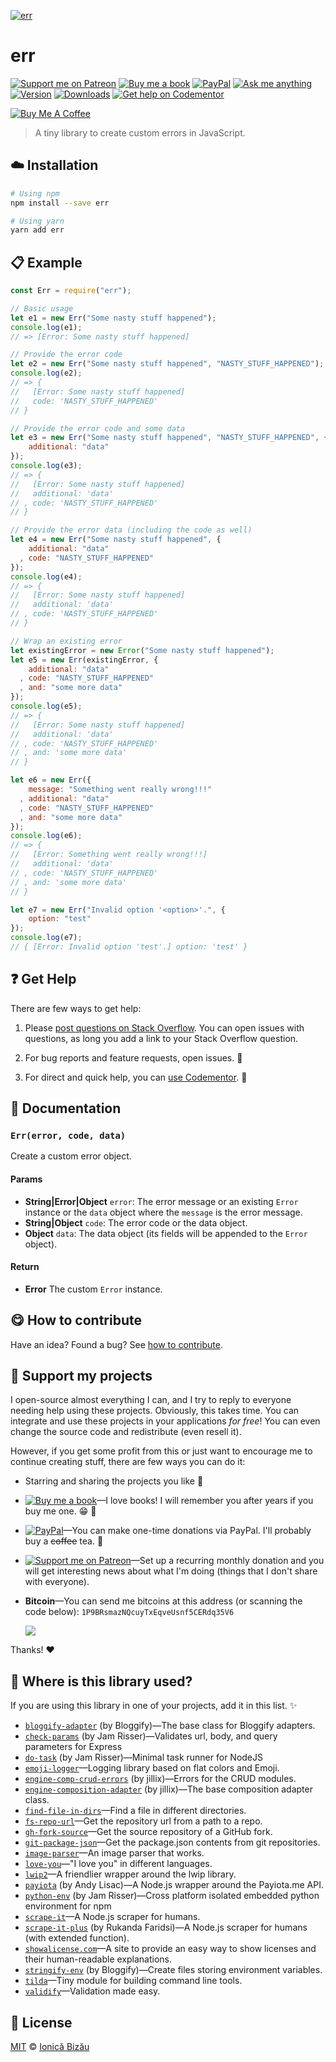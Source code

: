 <!-- Please do not edit this file. Edit the `blah` field in the `package.json` instead. If in doubt, open an issue. -->


[![err](http://i.imgur.com/yQF0uDO.png)](#)

# err

 [![Support me on Patreon][badge_patreon]][patreon] [![Buy me a book][badge_amazon]][amazon] [![PayPal][badge_paypal_donate]][paypal-donations] [![Ask me anything](https://img.shields.io/badge/ask%20me-anything-1abc9c.svg)](https://github.com/IonicaBizau/ama) [![Version](https://img.shields.io/npm/v/err.svg)](https://www.npmjs.com/package/err) [![Downloads](https://img.shields.io/npm/dt/err.svg)](https://www.npmjs.com/package/err) [![Get help on Codementor](https://cdn.codementor.io/badges/get_help_github.svg)](https://www.codementor.io/johnnyb?utm_source=github&utm_medium=button&utm_term=johnnyb&utm_campaign=github)

<a href="https://www.buymeacoffee.com/H96WwChMy" target="_blank"><img src="https://www.buymeacoffee.com/assets/img/custom_images/yellow_img.png" alt="Buy Me A Coffee"></a>

> A tiny library to create custom errors in JavaScript.

## :cloud: Installation

```sh
# Using npm
npm install --save err

# Using yarn
yarn add err
```


## :clipboard: Example



```js
const Err = require("err");

// Basic usage
let e1 = new Err("Some nasty stuff happened");
console.log(e1);
// => [Error: Some nasty stuff happened]

// Provide the error code
let e2 = new Err("Some nasty stuff happened", "NASTY_STUFF_HAPPENED");
console.log(e2);
// => {
//   [Error: Some nasty stuff happened]
//   code: 'NASTY_STUFF_HAPPENED'
// }

// Provide the error code and some data
let e3 = new Err("Some nasty stuff happened", "NASTY_STUFF_HAPPENED", {
    additional: "data"
});
console.log(e3);
// => {
//   [Error: Some nasty stuff happened]
//   additional: 'data'
// , code: 'NASTY_STUFF_HAPPENED'
// }

// Provide the error data (including the code as well)
let e4 = new Err("Some nasty stuff happened", {
    additional: "data"
  , code: "NASTY_STUFF_HAPPENED"
});
console.log(e4);
// => {
//   [Error: Some nasty stuff happened]
//   additional: 'data'
// , code: 'NASTY_STUFF_HAPPENED'
// }

// Wrap an existing error
let existingError = new Error("Some nasty stuff happened");
let e5 = new Err(existingError, {
    additional: "data"
  , code: "NASTY_STUFF_HAPPENED"
  , and: "some more data"
});
console.log(e5);
// => {
//   [Error: Some nasty stuff happened]
//   additional: 'data'
// , code: 'NASTY_STUFF_HAPPENED'
// , and: 'some more data'
// }

let e6 = new Err({
    message: "Something went really wrong!!!"
  , additional: "data"
  , code: "NASTY_STUFF_HAPPENED"
  , and: "some more data"
});
console.log(e6);
// => {
//   [Error: Something went really wrong!!!]
//   additional: 'data'
// , code: 'NASTY_STUFF_HAPPENED'
// , and: 'some more data'
// }

let e7 = new Err("Invalid option '<option>'.", {
    option: "test"
});
console.log(e7);
// { [Error: Invalid option 'test'.] option: 'test' }
```



## :question: Get Help

There are few ways to get help:

 1. Please [post questions on Stack Overflow](https://stackoverflow.com/questions/ask). You can open issues with questions, as long you add a link to your Stack Overflow question.
 2. For bug reports and feature requests, open issues. :bug:

 3. For direct and quick help, you can [use Codementor](https://www.codementor.io/johnnyb). :rocket:



## :memo: Documentation


### `Err(error, code, data)`
Create a custom error object.

#### Params

- **String|Error|Object** `error`: The error message or an existing `Error` instance or the `data` object where the `message` is the error message.
- **String|Object** `code`: The error code or the data object.
- **Object** `data`: The data object (its fields will be appended to the `Error` object).

#### Return
- **Error** The custom `Error` instance.



## :yum: How to contribute
Have an idea? Found a bug? See [how to contribute][contributing].


## :sparkling_heart: Support my projects

I open-source almost everything I can, and I try to reply to everyone needing help using these projects. Obviously,
this takes time. You can integrate and use these projects in your applications *for free*! You can even change the source code and redistribute (even resell it).

However, if you get some profit from this or just want to encourage me to continue creating stuff, there are few ways you can do it:


 - Starring and sharing the projects you like :rocket:
 - [![Buy me a book][badge_amazon]][amazon]—I love books! I will remember you after years if you buy me one. :grin: :book:
 - [![PayPal][badge_paypal]][paypal-donations]—You can make one-time donations via PayPal. I'll probably buy a ~~coffee~~ tea. :tea:
 - [![Support me on Patreon][badge_patreon]][patreon]—Set up a recurring monthly donation and you will get interesting news about what I'm doing (things that I don't share with everyone).
 - **Bitcoin**—You can send me bitcoins at this address (or scanning the code below): `1P9BRsmazNQcuyTxEqveUsnf5CERdq35V6`

    ![](https://i.imgur.com/z6OQI95.png)


Thanks! :heart:


## :dizzy: Where is this library used?
If you are using this library in one of your projects, add it in this list. :sparkles:


 - [`bloggify-adapter`](https://github.com/Bloggify/bloggify-adapter#readme) (by Bloggify)—The base class for Bloggify adapters.
 - [`check-params`](https://github.com/jamrizzi/query-params) (by Jam Risser)—Validates url, body, and query parameters for Express
 - [`do-task`](https://npmjs.com/package/do-task) (by Jam Risser)—Minimal task runner for NodeJS
 - [`emoji-logger`](https://github.com/IonicaBizau/emoji-logger#readme)—Logging library based on flat colors and Emoji.
 - [`engine-comp-crud-errors`](https://github.com/jillix/engine-comp-errors#readme) (by jillix)—Errors for the CRUD modules.
 - [`engine-composition-adapter`](https://github.com/jillix/engine-composition-adapter#readme) (by jillix)—The base composition adapter class.
 - [`find-file-in-dirs`](https://github.com/IonicaBizau/find-file-in-dirs#readme)—Find a file in different directories.
 - [`fs-repo-url`](https://github.com/IonicaBizau/fs-repo-url#readme)—Get the repository url from a path to a repo.
 - [`gh-fork-source`](https://github.com/IonicaBizau/gh-fork-source#readme)—Get the source repository of a GitHub fork.
 - [`git-package-json`](https://github.com/IonicaBizau/git-package-json#readme)—Get the package.json contents from git repositories.
 - [`image-parser`](https://github.com/IonicaBizau/image-parser#readme)—An image parser that works.
 - [`love-you`](https://github.com/IonicaBizau/love-you#readme)—"I love you" in different languages.
 - [`lwip2`](https://github.com/IonicaBizau/lwip2#readme)—A friendlier wrapper around the lwip library.
 - [`payiota`](https://github.com/arizona2014/node-payiota#readme) (by Andy Lisac)—A Node.js wrapper around the Payiota.me API.
 - [`python-env`](https://github.com/codejamninja/python-env) (by Jam Risser)—Cross platform isolated embedded python environment for npm
 - [`scrape-it`](https://github.com/IonicaBizau/scrape-it#readme)—A Node.js scraper for humans.
 - [`scrape-it-plus`](https://github.com/rukandax/scrape-it-plus#readme) (by Rukanda Faridsi)—A Node.js scraper for humans (with extended function).
 - [`showalicense.com`](https://github.com/IonicaBizau/showalicense.com#readme)—A site to provide an easy way to show licenses and their human-readable explanations.
 - [`stringify-env`](https://github.com/Bloggify/stringify-env#readme) (by Bloggify)—Create files storing environment variables.
 - [`tilda`](https://github.com/IonicaBizau/tilda)—Tiny module for building command line tools.
 - [`validify`](https://github.com/IonicaBizau/validify#readme)—Validation made easy.

## :scroll: License

[MIT][license] © [Ionică Bizău][website]


[badge_patreon]: https://ionicabizau.github.io/badges/patreon.svg
[badge_amazon]: https://ionicabizau.github.io/badges/amazon.svg
[badge_paypal]: https://ionicabizau.github.io/badges/paypal.svg
[badge_paypal_donate]: https://ionicabizau.github.io/badges/paypal_donate.svg

[patreon]: https://www.patreon.com/ionicabizau
[amazon]: http://amzn.eu/hRo9sIZ
[paypal-donations]: https://www.paypal.com/cgi-bin/webscr?cmd=_s-xclick&hosted_button_id=RVXDDLKKLQRJW

[license]: http://showalicense.com/?fullname=Ionic%C4%83%20Biz%C4%83u%20%3Cbizauionica%40gmail.com%3E%20(https%3A%2F%2Fionicabizau.net)&year=2015#license-mit
[website]: https://ionicabizau.net
[contributing]: /CONTRIBUTING.md
[docs]: /DOCUMENTATION.md
